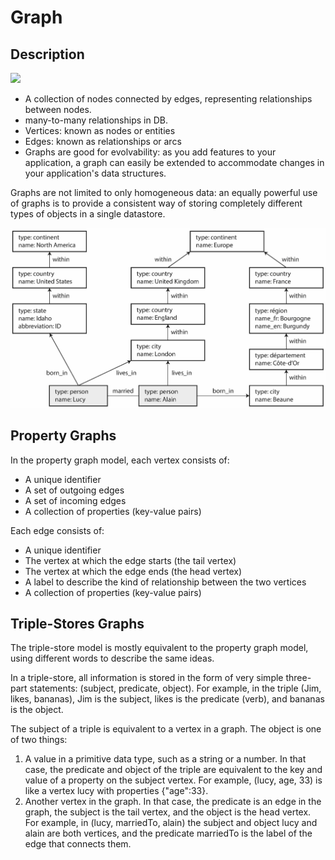 # Graph

## Description

<img src="image2.png" style="width:2.0327in" />

- A collection of nodes connected by edges, representing relationships between nodes.
- many-to-many relationships in DB.
- Vertices: known as nodes or entities
- Edges: known as relationships or arcs
- Graphs are good for evolvability: as you add features to your application, a graph can easily be extended to accommodate changes in your application's data structures.

Graphs are not limited to only homogeneous data: an equally powerful use of graphs is to provide a consistent way of storing completely different types of objects in a single datastore.

![](graph/image1.jpg)

## Property Graphs

In the property graph model, each vertex consists of:

- A unique identifier
- A set of outgoing edges
- A set of incoming edges
- A collection of properties (key-value pairs)

Each edge consists of:

- A unique identifier
- The vertex at which the edge starts (the tail vertex)
- The vertex at which the edge ends (the head vertex)
- A label to describe the kind of relationship between the two vertices
- A collection of properties (key-value pairs)

## Triple-Stores Graphs

The triple-store model is mostly equivalent to the property graph model, using different words to describe the same ideas.

In a triple-store, all information is stored in the form of very simple three-part statements: (subject, predicate, object).
For example, in the triple (Jim, likes, bananas), Jim is the subject, likes is the predicate (verb), and bananas is the object.

The subject of a triple is equivalent to a vertex in a graph. The object is one of two things:

1. A value in a primitive data type, such as a string or a number. In that case, the predicate and object of the triple are equivalent to the key and value of a property on the subject vertex. For example, (lucy, age, 33) is like a vertex lucy with properties {"age":33}.
2. Another vertex in the graph. In that case, the predicate is an edge in the graph, the subject is the tail vertex, and the object is the head vertex. For example, in (lucy, marriedTo, alain) the subject and object lucy and alain are both vertices, and the predicate marriedTo is the label of the edge that connects them.
